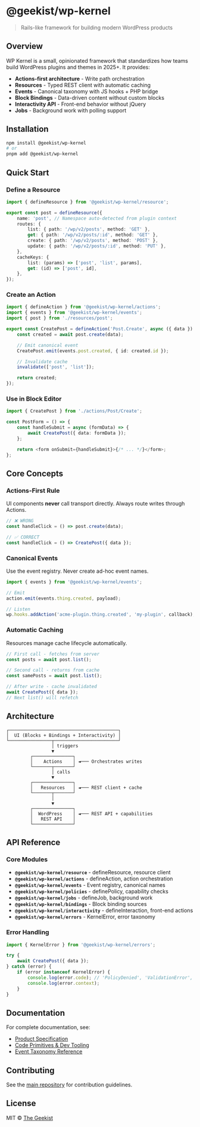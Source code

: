 # @geekist/wp-kernel

> Rails-like framework for building modern WordPress products

## Overview

WP Kernel is a small, opinionated framework that standardizes how teams build WordPress plugins and themes in 2025+. It provides:

- **Actions-first architecture** - Write path orchestration
- **Resources** - Typed REST client with automatic caching
- **Events** - Canonical taxonomy with JS hooks + PHP bridge
- **Block Bindings** - Data-driven content without custom blocks
- **Interactivity API** - Front-end behavior without jQuery
- **Jobs** - Background work with polling support

## Installation

```bash
npm install @geekist/wp-kernel
# or
pnpm add @geekist/wp-kernel
```

## Quick Start

### Define a Resource

```typescript
import { defineResource } from '@geekist/wp-kernel/resource';

export const post = defineResource({
	name: 'post', // Namespace auto-detected from plugin context
	routes: {
		list: { path: '/wp/v2/posts', method: 'GET' },
		get: { path: '/wp/v2/posts/:id', method: 'GET' },
		create: { path: '/wp/v2/posts', method: 'POST' },
		update: { path: '/wp/v2/posts/:id', method: 'PUT' },
	},
	cacheKeys: {
		list: (params) => ['post', 'list', params],
		get: (id) => ['post', id],
	},
});
```

### Create an Action

```typescript
import { defineAction } from '@geekist/wp-kernel/actions';
import { events } from '@geekist/wp-kernel/events';
import { post } from './resources/post';

export const CreatePost = defineAction('Post.Create', async ({ data }) => {
	const created = await post.create(data);

	// Emit canonical event
	CreatePost.emit(events.post.created, { id: created.id });

	// Invalidate cache
	invalidate(['post', 'list']);

	return created;
});
```

### Use in Block Editor

```typescript
import { CreatePost } from './actions/Post/Create';

const PostForm = () => {
	const handleSubmit = async (formData) => {
		await CreatePost({ data: formData });
	};

	return <form onSubmit={handleSubmit}>{/* ... */}</form>;
};
```

## Core Concepts

### Actions-First Rule

UI components **never** call transport directly. Always route writes through Actions.

```typescript
// ❌ WRONG
const handleClick = () => post.create(data);

// ✅ CORRECT
const handleClick = () => CreatePost({ data });
```

### Canonical Events

Use the event registry. Never create ad-hoc event names.

```typescript
import { events } from '@geekist/wp-kernel/events';

// Emit
action.emit(events.thing.created, payload);

// Listen
wp.hooks.addAction('acme-plugin.thing.created', 'my-plugin', callback);
```

### Automatic Caching

Resources manage cache lifecycle automatically.

```typescript
// First call - fetches from server
const posts = await post.list();

// Second call - returns from cache
const samePosts = await post.list();

// After write - cache invalidated
await CreatePost({ data });
// Next list() will refetch
```

## Architecture

```
┌─────────────────────────────────────────┐
│  UI (Blocks + Bindings + Interactivity) │
└────────────────┬────────────────────────┘
                 │ triggers
                 ▼
         ┌───────────────┐
         │    Actions    │ ◄─── Orchestrates writes
         └───────┬───────┘
                 │ calls
                 ▼
         ┌───────────────┐
         │   Resources   │ ◄─── REST client + cache
         └───────┬───────┘
                 │
                 ▼
         ┌───────────────┐
         │  WordPress    │ ◄─── REST API + capabilities
         │   REST API    │
         └───────────────┘
```

## API Reference

### Core Modules

- **`@geekist/wp-kernel/resource`** - defineResource, resource client
- **`@geekist/wp-kernel/actions`** - defineAction, action orchestration
- **`@geekist/wp-kernel/events`** - Event registry, canonical names
- **`@geekist/wp-kernel/policies`** - definePolicy, capability checks
- **`@geekist/wp-kernel/jobs`** - defineJob, background work
- **`@geekist/wp-kernel/bindings`** - Block binding sources
- **`@geekist/wp-kernel/interactivity`** - defineInteraction, front-end actions
- **`@geekist/wp-kernel/errors`** - KernelError, error taxonomy

### Error Handling

```typescript
import { KernelError } from '@geekist/wp-kernel/errors';

try {
	await CreatePost({ data });
} catch (error) {
	if (error instanceof KernelError) {
		console.log(error.code); // 'PolicyDenied', 'ValidationError', etc.
		console.log(error.context);
	}
}
```

## Documentation

For complete documentation, see:

- [Product Specification](../../information/Product%20Specification%20PO%20Draft%20%E2%80%A2%20v1.0.md)
- [Code Primitives & Dev Tooling](../../information/Code%20Primitives%20%26%20Dev%20Tooling%20PO%20Draft%20%E2%80%A2%20v1.0.md)
- [Event Taxonomy Reference](../../information/REFERENCE%20-%20Event%20Taxonomy%20Quick%20Card.md)

## Contributing

See the [main repository](https://github.com/theGeekist/wp-kernel) for contribution guidelines.

## License

MIT © [The Geekist](https://github.com/theGeekist)
